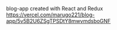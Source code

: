 blog-app created with React and Redux 
https://vercel.com/marugo221/blog-app/5v5B2U6ZSgTPSDtY8mwvmdsboGNF
